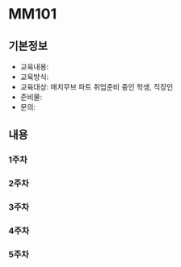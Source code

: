 # MM101

## 기본정보
- 교육내용:
- 교육방식:
- 교육대상: 매치무브 파트 취업준비 중인 학생, 직장인
- 준비물:
- 문의:

## 내용

### 1주차


### 2주차

### 3주차

### 4주차

### 5주차
